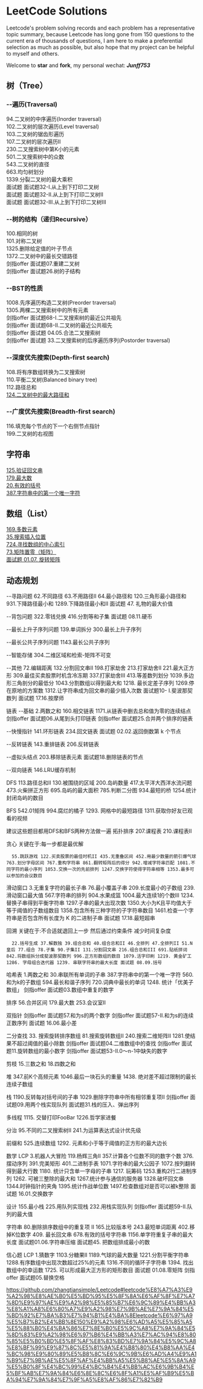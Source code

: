 # LeetCode Solutions

Leetcode's problem solving records and each problem has a representative topic summary, because Leetcode has long gone from 150 questions to the current era of thousands of questions, I am here to make a preferential selection as much as possible, but also hope that my project can be helpful to myself and others.

Welcome to **star** and **fork**, my personal wechat: ***Junff753***

## 树（Tree）
### --遍历(Traversal)
94.二叉树的中序遍历(Inorder traversal)  
102.二叉树的层次遍历(Level traversal)     
103.二叉树的锯齿形遍历   
107.二叉树的层次遍历II   
230.二叉搜索树中第K小的元素   
501.二叉搜索树中的众数  
543.二叉树的直径  
663.均匀树划分  
1339.分裂二叉树的最大乘积  
面试题 面试题32-I.从上到下打印二叉树  
面试题 面试题32-II.从上到下打印二叉树II  
面试题 面试题32-III.从上到下打印二叉树III  

### --树的结构（递归Recursive） 
100.相同的树  
101.对称二叉树  
1325.删除给定值的叶子节点  
1372.二叉树中的最长交错路径  
剑指offer 面试题07.重建二叉树  
剑指offer 面试题26.树的子结构  

### --BST的性质
1008.先序遍历构造二叉树(Preorder traversal)  
1305.两棵二叉搜索树中的所有元素  
剑指offer 面试题68-I.二叉搜索树的最近公共祖先  
剑指offer 面试题68-II.二叉树的最近公共祖先  
剑指offer 面试题 04.05.合法二叉搜索树  
剑指offer 面试题 33.二叉搜索树的后序遍历序列(Postorder traversal)  

### --深度优先搜索(Depth-first search)  
108.将有序数组转换为二叉搜索树   
110.平衡二叉树(Balanced binary tree)  
112.路径总和  
[124.二叉树中的最大路径和](https://github.com/Junff97/leecode/blob/junff/leecode/lc124.java)  

### --广度优先搜索(Breadth-first search)  
116.填充每个节点的下一个右侧节点指针  
199.二叉树的右视图  

## 字符串
[125.验证回文串](https://github.com/Junff97/leecode/blob/junff/leecode/lc125.java)  
[179.最大数](https://github.com/Junff97/leecode/blob/junff/leecode/lc179.java)  
[20.有效的括号](https://github.com/Junff97/leecode/blob/junff/leecode/lc20.java)  
[387.字符串中的第一个唯一字符](https://github.com/Junff97/leecode/blob/junff/leecode/lc387.java) 

## 数组（List） 
[169.多数元素](https://github.com/Junff97/leecode/blob/junff/leecode/lc169.java)    
[35.搜索插入位置](https://github.com/Junff97/leecode/blob/junff/leecode/lc35.java)  
[724.寻找数组的中心索引 ](https://github.com/Junff97/leecode/blob/junff/leecode/lc724.java)  
[73.矩阵置零（矩阵）](https://github.com/Junff97/leecode/blob/junff/leecode/lc73.java)  
[面试题 01.07. 旋转矩阵](https://github.com/Junff97/leecode/blob/junff/other/%E6%97%8B%E8%BD%AC%E7%9F%A9%E9%98%B5.java)

## 动态规划
   --寻路问题
       62.不同路径 63.不用路径II 64.最小路径和 120.三角形最小路径和 931.下降路径最小和 1289.下降路径最小和II 面试题 47. 礼物的最大价值

   --背包问题
       322.零钱兑换 416.分割等和子集 面试题 08.11.硬币

   --最长上升子序列问题
       139.单词拆分 300.最长上升子序列

   --最长公共子序列问题
       1143.最长公共子序列

   --智能存储
       304.二维区域和检索-矩阵不可变

   --其他
       72.编辑距离 132.分割回文串II 198.打家劫舍 213.打家劫舍II 221.最大正方形 309.最佳买卖股票时机含冷冻期 337.打家劫舍III 413.等差数列划分 1039.多边形三角剖分的最低分 1043.分割数组以得到最大和 1218. 最长定差子序列 1269.停在原地的方案数 1312.让字符串成为回文串的最少插入次数 面试题10- I.斐波那契数列 面试题 17.16.按摩师

链表
   --基础
      2.两数之和 160.相交链表 1171.从链表中删去总和值为零的连续结点 剑指offer 面试题06.从尾到头打印链表 剑指offer 面试题25.合并两个排序的链表

   --快慢指针
      141.环形链表 234.回文链表 面试题 02.02.返回倒数第 k 个节点

   --反转链表
      143.重排链表 206.反转链表

   --虚拟头结点
      203.移除链表元素 面试题18.删除链表的节点

   --双向链表
      146.LRU缓存机制

DFS
      113.路径总和II 130.被围绕的区域 200.岛屿数量 417.太平洋大西洋水流问题 473.火柴拼正方形 695.岛屿的最大面积 785.判断二分图 934.最短的桥 1254.统计封闭岛屿的数目

BFS
      542.01矩阵 994.腐烂的橘子 1293. 网格中的最短路径 1311.获取你好友已观看的视频

建议这些题目都用DFS和BFS两种方法做一遍
拓扑排序
      207.课程表 210.课程表II

贪心
      关键在于:每一步都是最优解

      55.跳跃游戏 122.买卖股票的最佳时机II 435.无重叠区间 452.用最少数量的箭引爆气球 763.划分字母区间 767.重构字符串 861.翻转矩阵后的得分 942.增减字符串匹配 1081.不同字符的最小序列 1053.交换一次的先前排列 1247.交换字符使得字符串相等 1353.最多可以参加的会议数目

滑动窗口
      3.无重复字符的最长子串 76.最小覆盖子串 209.长度最小的子数组 239.滑动窗口最大值 567.字符串的排列 904.水果成篮 1004.最大连续1的个数III 1234. 替换子串得到平衡字符串 1297.子串的最大出现次数 1350.大小为K且平均值大于等于阈值的子数组数目 1358.包含所有三种字符的子字符串数目 1461.检查一个字符串是否包含所有长度为 K 的二进制子串 面试题 17.18.最短超串

回溯
      关键在于:不合适就退回上一步 然后通过约束条件 减少时间复杂度

      22.括号生成 37.解数独 39.组合总和 40.组合总和II 46.全排列 47.全排列II 51.N皇后 77.组合 78.子集 90.子集II 131.分割回文串 216.组合总和III 691.贴纸拼词 842.将数组拆分成斐波那契数列 996.正方形数组的数目 1079.活字印刷 1219. 黄金矿工 1286. 字母组合迭代器 1239. 串联字符串的最大长度 面试题 08.09.括号

哈希表
      1.两数之和 30.串联所有单词的子串 387.字符串中的第一个唯一字符 560.和为k的子数组 594.最长和谐子序列 720.词典中最长的单词 1248. 统计「优美子数组」 剑指offer 面试题03.数组中重复的数字

排序
      56.合并区间 179.最大数 253.会议室II

双指针
      剑指offer 面试题57.和为s的两个数字 剑指offer 面试题57-II.和为s的连续正数序列 面试题 16.06.最小差

二分查找
      33. 搜索旋转排序数组 81.搜索旋转数组II 240.搜索二维矩阵II 1281.使结果不超过阈值的最小除数 剑指offer 面试题04.二维数组中的查找 剑指offer 面试题11.旋转数组的最小数字 剑指offer 面试题53-II.0～n-1中缺失的数字

剪枝
      15.三数之和 18.四数之和

堆
      347.前K个高频元素 1046.最后一块石头的重量 1438. 绝对差不超过限制的最长连续子数组

栈
      1190.反转每对括号间的子串 1029.删除字符串中所有相邻重复项II 剑指offer 面试题09.用两个栈实现队列 面试题31.栈的压入、弹出序列

多线程
      1115. 交替打印FooBar 1226.哲学家进餐

分治
       95.不同的二叉搜索树II 241.为运算表达式设计优先级

前缀和
       525.连续数组 1292. 元素和小于等于阈值的正方形的最大边长

数学
      LCP 3.机器人大冒险 119.杨辉三角II 357.计算各个位数不同的数字个数 376.摆动序列 391.完美矩形 401.二进制手表 1071.字符串的最大公因子 1072.按列翻转得到最大行数 1180. 统计只含单一字母的子串 1217. 玩筹码 1253.重构2行二进制序列 1262. 可被三整除的最大和 1267.统计参与通信的服务器 1328.破坏回文串 1344.时钟指针的夹角 1395.统计作战单位数 1497.检查数组对是否可以被k整除 面试题 16.01.交换数字

设计
      155.最小栈 225.用队列实现栈 232.用栈实现队列 剑指offer 面试题59-II.队列的最大值

字符串
      80.删除排序数组中的重复项 II 165.比较版本号 243.最短单词距离 402.移掉K位数字 409. 最长回文串 678.有效的括号字符串 1156.单字符重复子串的最大长度 面试题01.06.字符串压缩 面试题45. 把数组排成最小的数

信心题
       LCP 1.猜数字 1103.分糖果II 1189.气球的最大数量 1221.分割平衡字符串 1288.有序数组中出现次数超过25%的元素 1316.不同的循环子字符串 1394. 找出数组中的幸运数 1725. 可以形成最大正方形的矩形数目 面试题 01.08.零矩阵 剑指offer 面试题05.替换空格

 
https://github.com/zhangtiansimple/Leetcode#leetcode%E8%A7%A3%E9%A2%98%E8%AE%B0%E5%BD%95%E5%8F%8A%E6%AF%8F%E7%A7%8D%E9%97%AE%E9%A2%98%E5%85%B7%E6%9C%89%E4%BB%A3%E8%A1%A8%E6%80%A7%E9%A2%98%E7%9B%AE%E7%9A%84%E5%BD%92%E7%BA%B3%E7%94%B1%E4%BA%8Eleetcode%E6%97%A9%E5%B7%B2%E4%BB%8E150%E9%A2%98%E6%AD%A5%E5%85%A5%E5%88%B0%E4%BA%86%E7%8E%B0%E5%9C%A8%E7%9A%84%E5%8D%83%E9%A2%98%E6%97%B6%E4%BB%A3%E7%AC%94%E8%80%85%E5%B0%BD%E5%8F%AF%E8%83%BD%E7%9A%84%E5%9C%A8%E8%BF%99%E9%87%8C%E5%81%9A%E4%B8%80%E4%B8%AA%E4%BC%98%E9%80%89%E5%B8%8C%E6%9C%9B%E6%AD%A4%E9%A1%B9%E7%9B%AE%E5%8F%AF%E4%BB%A5%E5%B8%AE%E5%8A%A9%E5%B0%8F%E4%BC%99%E4%BC%B4%E4%BB%AC%E6%9B%B4%E5%BF%AB%E7%9A%84%E6%8E%8C%E6%8F%A1%E5%AF%B9%E5%BA%94%E7%9A%84%E7%9F%A5%E8%AF%86%E7%82%B9
